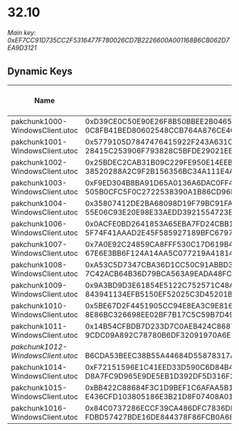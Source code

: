 # 32.10

###### *Main key: 0xEF7CC91D735CC2F5316477F780026CD7B2226600A001168B6CB062D7EA9D3121*

## Dynamic Keys

| Name                              | Key</br>GUID                                                                                            | High Res Textures |
|-----------------------------------|---------------------------------------------------------------------------------------------------------|-------------------|
| pakchunk1000-WindowsClient.utoc   | 0xD39CE0C50E90E26F8B50BBEE2B046568F8926BBC1904DD9FCBAB06FABC51DCD8</br>0C8FB41BED80602548CCB764A876CE40 | ✔️                |
| pakchunk1001-WindowsClient.utoc   | 0x5779105D7847476415922F243A631C42D6D1794E48FDA4B6E1B67A8FA87E3681</br>28415C253906F793828C5BFDE29021EE | ❌                 |
| pakchunk1002-WindowsClient.utoc   | 0x25BDEC2CAB31B09C229FE950E14EEBECDF6538537ACC05220ACA3B98C4B9B3E4</br>38520288A2C9F2B156356BC34A111E4A | ✔️                |
| pakchunk1003-WindowsClient.utoc   | 0xF9ED304B8BA91D65A0136A6DAC0FF40B96B5EEC3C02EF5BE987B614554D93F76</br>505B0CFC5F0C2722538390A1B86CD96B | ❌                 |
| pakchunk1004-WindowsClient.utoc   | 0x35807412DE2BA68098D19F79BC91FA097D55F0FE291217AA0333C34158770011</br>55E06C93E20E98E33AEDD3921554723E | ✔️                |
| pakchunk1006-WindowsClient.utoc   | 0x0ACFE0BD2641853A65EBA7FD24CBB1ADA6152078029660C3D21F44E7A1B048BC</br>5F74F41AAAD2E45F585927189BFC6797 | ❌                 |
| pakchunk1007-WindowsClient.utoc   | 0x7A0E92C24859CA8FFF530C17D619B4BE0E000B437EF9F0C650539D02966E93E2</br>67E6E3BB6F124A14AA5C077219A41814 | ✔️                |
| pakchunk1008-WindowsClient.utoc   | 0xA53C5D7347CBA36D1CC50C91ABBD302C20221733DF61A3EDABB56BC536B01CA0</br>7C42ACB64B36D79BCA563A9EADA48FCE | ❌                 |
| pakchunk1009-WindowsClient.utoc   | 0x9A3BD9D3E61854E5122C752571C48A60BB928D8F10AC4F7CA41BA34A3C643CD1</br>843941134EFB5150EF52025C3D45201B | ❌                 |
| pakchunk1010-WindowsClient.utoc   | 0x5BE67D2F4451905CC94E8EA3C9E8161A3DE1394C92AD31D92983EDA797C24788</br>8E86BC326698EE02BF7B17C5C59B7D49 | ❌                 |
| pakchunk1011-WindowsClient.utoc   | 0x14B54CFBDB7D233D7C0AEB424C868738DAAC302C1F11122926ED789D72144C77</br>9CDC09A892C78780B6DF32091970A6E8 | ✔️                |
| *pakchunk1012-WindowsClient.utoc* | </br>B6CDA53BEEC38B55A44684D55878317A                                                                   | ❌                 |
| pakchunk1014-WindowsClient.utoc   | 0xF72151596E1C41EED33D590C6D84B406495152C210A301CCDD7BC257C34DC0B7</br>D8A7FC9D965E9DE5EB1D392DF5D316F2 | ❌                 |
| pakchunk1015-WindowsClient.utoc   | 0xBB422C88684F3C1D9BEF1C6AFAA5B185265B5D325CA7EBA9A73C1A0DE67316A2</br>E436CFD103805186E3B21D8F07408A01 | ❌                 |
| pakchunk1016-WindowsClient.utoc   | 0x84C0737286ECCF39CA486DFC7836DDE7C4BE22AA2D57AA94457829B211839A76</br>FDBD57427BDE16DE844378F86FCB0A68 | ❌                 |
